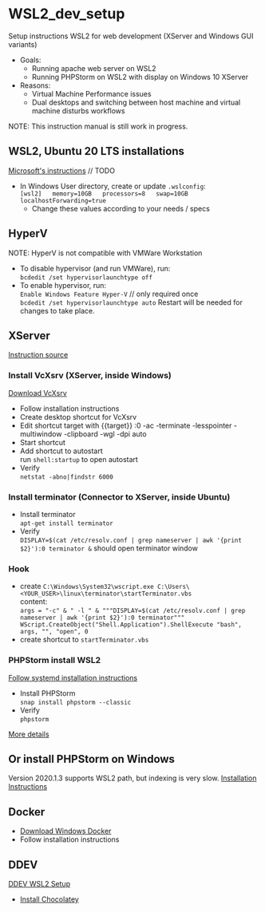 # WSL2_dev_setup
Setup instructions WSL2 for web development (XServer and Windows GUI variants)
* Goals:
  * Running apache web server on WSL2
  * Running PHPStorm on WSL2 with display on Windows 10 XServer
* Reasons:
  * Virtual Machine Performance issues
  * Dual desktops and switching between host machine and virtual machine disturbs workflows

NOTE: This instruction manual is still work in progress.
## WSL2, Ubuntu 20 LTS installations
[Microsoft's instructions](https://docs.microsoft.com/de-de/windows/wsl/install-win10)
// TODO
* In Windows User directory, create or update `.wslconfig`:  
``
 [wsl2]  
 memory=10GB  
 processors=8  
 swap=10GB  
 localhostForwarding=true  
``
  * Change these values according to your needs / specs
## HyperV
NOTE: HyperV is not compatible with VMWare Workstation
* To disable hypervisor (and run VMWare), run:  
 `bcdedit /set hypervisorlaunchtype off`
* To enable hypervisor, run:  
 `Enable Windows Feature Hyper-V` // only required once  
 `bcdedit /set hypervisorlaunchtype auto`
Restart will be needed for changes to take place.

## XServer
[Instruction source](https://medium.com/javarevisited/using-wsl-2-with-x-server-linux-on-windows-a372263533c3)
### Install VcXsrv (XServer, inside Windows)
[Download VcXsrv](https://sourceforge.net/projects/vcxsrv/)
* Follow installation instructions
* Create desktop shortcut for VcXsrv
* Edit shortcut target with {{target}} :0 -ac -terminate -lesspointer -multiwindow -clipboard -wgl -dpi auto
* Start shortcut
* Add shortcut to autostart  
  run `shell:startup` to open autostart
* Verify  
  `netstat -abno|findstr 6000`
### Install terminator (Connector to XServer, inside Ubuntu)
* Install terminator  
  `apt-get install terminator`
* Verify  
  `DISPLAY=$(cat /etc/resolv.conf | grep nameserver | awk '{print $2}'):0 terminator &` should open terminator window
### Hook
* create `C:\Windows\System32\wscript.exe C:\Users\<YOUR_USER>\linux\terminator\startTerminator.vbs`  
  content:  
  ``
    args = "-c" & " -l " & """DISPLAY=$(cat /etc/resolv.conf | grep nameserver | awk '{print $2}'):0 terminator"""
    WScript.CreateObject("Shell.Application").ShellExecute "bash", args, "", "open", 0
  ``
* create shortcut to `startTerminator.vbs`
### PHPStorm install WSL2
[Follow systemd installation instructions](https://github.com/DamionGans/ubuntu-wsl2-systemd-script)
* Install PHPStorm  
  `snap install phpstorm --classic`
* Verify  
  `phpstorm`

[More details](https://github.com/lackovic/notes/tree/master/Windows/Windows%20Subsystem%20for%20Linux#run-a-linux-gui-application-in-wsl-2)

## Or install PHPStorm on Windows
Version 2020.1.3 supports WSL2 path, but indexing is very slow.
[Installation Instructions](https://www.jetbrains.com/help/phpstorm/installation-guide.html#standalone)

## Docker
* [Download Windows Docker](https://hub.docker.com/editions/community/docker-ce-desktop-windows/)
* Follow installation instructions

## DDEV
[DDEV WSL2 Setup](https://www.ddev.com/ddev-local/ddev-wsl2-getting-started/)
* [Install Chocolatey](https://chocolatey.org/install)
